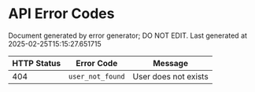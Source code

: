 # API Error Codes

Document generated by error generator; DO NOT EDIT.
Last generated at 2025-02-25T15:15:27.651715

| HTTP Status | Error Code       | Message              |
| ----------- | ---------------- | -------------------- |
| 404         | `user_not_found` | User does not exists |
